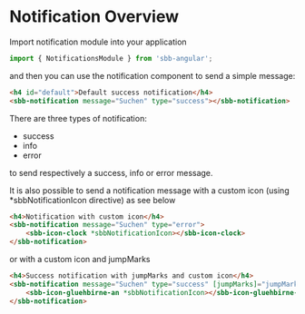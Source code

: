 # Notification Overview

Import notification module into your application

```ts
import { NotificationsModule } from 'sbb-angular';
```
and then you can use the notification component to send a simple message:

```html
<h4 id="default">Default success notification</h4>
<sbb-notification message="Suchen" type="success"></sbb-notification>
```
There are three types of notification:
* success
* info
* error

to send respectively a success, info or error message.

It is also possible to send a notification message with a custom icon (using *sbbNotificationIcon directive) as see below

```html
<h4>Notification with custom icon</h4>
<sbb-notification message="Suchen" type="error">
    <sbb-icon-clock *sbbNotificationIcon></sbb-icon-clock>
</sbb-notification>
```

or with a custom icon and jumpMarks

```html
<h4>Success notification with jumpMarks and custom icon</h4>
<sbb-notification message="Suchen" type="success" [jumpMarks]="jumpMarks">
    <sbb-icon-gluehbirne-an *sbbNotificationIcon></sbb-icon-gluehbirne-an>
</sbb-notification>
```



